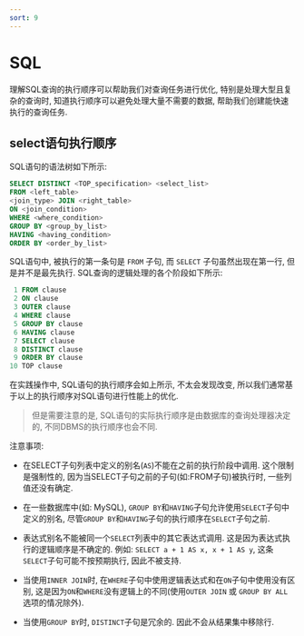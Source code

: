 ```yaml
---
sort: 9
---
```


# SQL

理解SQL查询的执行顺序可以帮助我们对查询任务进行优化, 特别是处理大型且复杂的查询时, 知道执行顺序可以避免处理大量不需要的数据, 帮助我们创建能快速执行的查询任务.

## select语句执行顺序

SQL语句的语法树如下所示:

```sql
SELECT DISTINCT <TOP_specification> <select_list>
FROM <left_table>
<join_type> JOIN <right_table>
ON <join_condition>
WHERE <where_condition>
GROUP BY <group_by_list>
HAVING <having_condition>
ORDER BY <order_by_list>
```

SQL语句中, 被执行的第一条句是 `FROM` 子句, 而 `SELECT` 子句虽然出现在第一行, 但是并不是最先执行. SQL查询的逻辑处理的各个阶段如下所示:

```sql
 1 FROM clause
 2 ON clause
 3 OUTER clause
 4 WHERE clause
 5 GROUP BY clause
 6 HAVING clause
 7 SELECT clause
 8 DISTINCT clause
 9 ORDER BY clause
10 TOP clause
```

在实践操作中, SQL语句的执行顺序会如上所示, 不太会发现改变, 所以我们通常基于以上的执行顺序对SQL语句进行性能上的优化.

> 但是需要注意的是, SQL语句的实际执行顺序是由数据库的查询处理器决定的, 不同DBMS的执行顺序也会不同.

注意事项:

* 在SELECT子句列表中定义的别名(`AS`)不能在之前的执行阶段中调用. 这个限制是强制性的, 因为当SELECT子句之前的子句(如:FROM子句)被执行时, 一些列值还没有确定.

* 在一些数据库中(如: MySQL), `GROUP BY`和`HAVING`子句允许使用`SELECT`子句中定义的别名, 尽管`GROUP BY`和`HAVING`子句的执行顺序在`SELECT`子句之前.

* 表达式别名不能被同一个`SELECT`列表中的其它表达式调用. 这是因为表达式执行的逻辑顺序是不确定的. 例如: `SELECT a + 1 AS x, x + 1 AS y`, 这条`SELECT`子句可能不按预期执行, 因此不被支持.

* 当使用`INNER JOIN`时, 在`WHERE`子句中使用逻辑表达式和在`ON`子句中使用没有区别, 这是因为`ON`和`WHERE`没有逻辑上的不同(使用`OUTER JOIN` 或 `GROUP BY ALL`选项的情况除外).

* 当使用`GROUP BY`时, `DISTINCT`子句是冗余的. 因此不会从结果集中移除行.